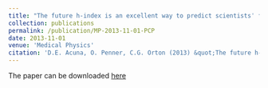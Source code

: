 ```yaml
---
title: "The future h‐index is an excellent way to predict scientistsˈ future impact"
collection: publications
permalink: /publication/MP-2013-11-01-PCP
date: 2013-11-01
venue: 'Medical Physics'
citation: 'D.E. Acuna, O. Penner, C.G. Orton (2013) &quot;The future h‐index is an excellent way to predict scientistsˈ future impact&quot; <i>Medical Physics</i>. 40(11)'
---
```

The paper can be downloaded [here]()
